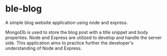 # ble-blog
A simple blog website application using node and express.

MongoDb is used to store the blog post with a title snippet and body properties. Node and Express are utilized to develop and handle the server side. This application aims to practice further the developer's understanding of Node and Express.


